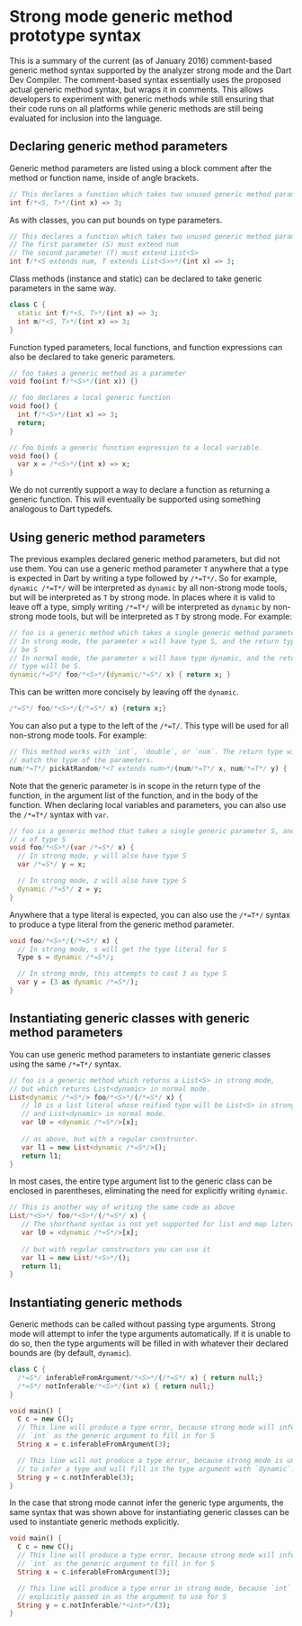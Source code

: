 # Strong mode generic method prototype syntax

This is a summary of the current (as of January 2016) comment-based generic
method syntax supported by the analyzer strong mode and the Dart Dev Compiler.
The comment-based syntax essentially uses the proposed actual generic method
syntax, but wraps it in comments.  This allows developers to experiment with
generic methods while still ensuring that their code runs on all platforms while
generic methods are still being evaluated for inclusion into the language.

## Declaring generic method parameters

Generic method parameters are listed using a block comment after the method or
function name, inside of angle brackets.

```dart
// This declares a function which takes two unused generic method parameters
int f/*<S, T>*/(int x) => 3;
```

As with classes, you can put bounds on type parameters.

```dart
// This declares a function which takes two unused generic method parameters
// The first parameter (S) must extend num
// The second parameter (T) must extend List<S>
int f/*<S extends num, T extends List<S>>*/(int x) => 3;
```

Class methods (instance and static) can be declared to take generic parameters
in the same way.

```dart
class C {
  static int f/*<S, T>*/(int x) => 3;
  int m/*<S, T>*/(int x) => 3;
}
```

Function typed parameters, local functions, and function expressions can also be
declared to take generic parameters.

```dart
// foo takes a generic method as a parameter
void foo(int f/*<S>*/(int x)) {}

// foo declares a local generic function
void foo() {
  int f/*<S>*/(int x) => 3;
  return;
}

// foo binds a generic function expression to a local variable.
void foo() {
  var x = /*<S>*/(int x) => x;
}
```

We do not currently support a way to declare a function as returning a generic
function.  This will eventually be supported using something analogous to Dart
typedefs.

## Using generic method parameters

The previous examples declared generic method parameters, but did not use them.
You can use a generic method parameter `T` anywhere that a type is expected in
Dart by writing a type followed by `/*=T*/`.  So for example, `dynamic /*=T*/`
will be interpreted as `dynamic` by all non-strong mode tools, but will be
interpreted as `T` by strong mode.  In places where it is valid to leave off a
type, simply writing `/*=T*/` will be interpreted as `dynamic` by non-strong
mode tools, but will be interpreted as `T` by strong mode.  For example:

```dart
// foo is a generic method which takes a single generic method parameter S.
// In strong mode, the parameter x will have type S, and the return type will
// be S
// In normal mode, the parameter x will have type dynamic, and the return 
// type will be S.
dynamic/*=S*/ foo/*<S>*/(dynamic/*=S*/ x) { return x; }
```

This can be written more concisely by leaving off the `dynamic`.

```dart
/*=S*/ foo/*<S>*/(/*=S*/ x) {return x;}
```

You can also put a type to the left of the `/*=T/`. This type will be used
for all non-strong mode tools. For example:

```dart
// This method works with `int`, `double`, or `num`. The return type will
// match the type of the parameters.
num/*=T*/ pickAtRandom/*<T extends num>*/(num/*=T*/ x, num/*=T*/ y) { ... }
```


Note that the generic parameter is in scope in the return type of the function,
in the argument list of the function, and in the body of the function.  When
declaring local variables and parameters, you can also use the `/*=T*/` syntax with `var`.

```dart
// foo is a generic method that takes a single generic parameter S, and a value
// x of type S
void foo/*<S>*/(var /*=S*/ x) {
  // In strong mode, y will also have type S 
  var /*=S*/ y = x;

  // In strong mode, z will also have type S
  dynamic /*=S*/ z = y;
}
```

Anywhere that a type literal is expected, you can also use the `/*=T*/` syntax to
produce a type literal from the generic method parameter.

```dart
void foo/*<S>*/(/*=S*/ x) {
  // In strong mode, s will get the type literal for S
  Type s = dynamic /*=S*/;

  // In strong mode, this attempts to cast 3 as type S
  var y = (3 as dynamic /*=S*/);
}
```

## Instantiating generic classes with generic method parameters

You can use generic method parameters to instantiate generic classes using the
same `/*=T*/` syntax.

```dart
// foo is a generic method which returns a List<S> in strong mode,
// but which returns List<dynamic> in normal mode.
List<dynamic /*=S*/> foo/*<S>*/(/*=S*/ x) {
   // l0 is a list literal whose reified type will be List<S> in strong mode,
   // and List<dynamic> in normal mode.
   var l0 = <dynamic /*=S*/>[x];
   
   // as above, but with a regular constructor.
   var l1 = new List<dynamic /*=S*/>();
   return l1;
}
```

In most cases, the entire type argument list to the generic class can be
enclosed in parentheses, eliminating the need for explicitly writing `dynamic`.

```dart
// This is another way of writing the same code as above
List/*<S>*/ foo/*<S>*/(/*=S*/ x) {
   // The shorthand syntax is not yet supported for list and map literals
   var l0 = <dynamic /*=S*/>[x];
   
   // but with regular constructors you can use it
   var l1 = new List/*<S>*/();
   return l1;
}
```

## Instantiating generic methods

Generic methods can be called without passing type arguments.  Strong mode will
attempt to infer the type arguments automatically.  If it is unable to do so,
then the type arguments will be filled in with whatever their declared bounds
are (by default, `dynamic`).

```dart
class C {
  /*=S*/ inferableFromArgument/*<S>*/(/*=S*/ x) { return null;}
  /*=S*/ notInferable/*<S>*/(int x) { return null;}
}

void main() {
  C c = new C();
  // This line will produce a type error, because strong mode will infer
  // `int` as the generic argument to fill in for S
  String x = c.inferableFromArgument(3);

  // This line will not produce a type error, because strong mode is unable
  // to infer a type and will fill in the type argument with `dynamic`.
  String y = c.notInferable(3);
}
```

In the case that strong mode cannot infer the generic type arguments, the same
syntax that was shown above for instantiating generic classes can be used to
instantiate generic methods explicitly.

```dart
void main() {
  C c = new C();
  // This line will produce a type error, because strong mode will infer
  // `int` as the generic argument to fill in for S
  String x = c.inferableFromArgument(3);

  // This line will produce a type error in strong mode, because `int` is
  // explicitly passed in as the argument to use for S
  String y = c.notInferable/*<int>*/(3);
}
```
